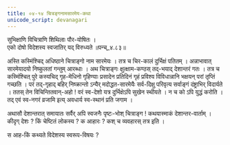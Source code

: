 ```yaml
---
title: ०४-१४ चित्रङ्गनामसारमेय-कथा
unicode_script: devanagari
---
```

सुभिक्षाणि विचित्राणि शिथिलाः पौर-योषितः ।  
एको दोषो विदेशस्य स्वजातिर् यद् विरुध्यते ॥पन्च्_४.८३॥  

अस्ति कस्मिंश्चिद् अधिष्ठाने चित्राङ्गो नाम सारमेयः । तत्र च चिर-कालं दुर्भिक्षं पतितम् । अन्नाभावात् सारमेयादयो निष्कुलतां गन्तुम् आरब्धाः । अथ चित्राङ्गः क्षुत्क्षाम-कण्ठस् तद्-भयाद् देशान्तरं गतः । तत्र च कस्मिंश्चित् पुरे कस्यचिद् गृह-मेधिनो गृहिण्याः प्रसादेन प्रतिदिनं गृहं प्रविश्य विविधान्नानि भक्षयन् परां तृप्तिं गच्छति । परं तद्-गृहाद् बहिर् निष्क्रान्तो ऽन्यैर् मदोद्धत-सारमेयैः सर्व-दिक्षु परिवृत्य सर्वाङ्गं दंष्ट्राभिर् विदार्यते । ततस् तेन विचिन्तितवान्-अहो ! वरं स्व-देशो यत्र दुर्भिक्षेऽपि सुखेन स्थीयते । न च को ऽपि युद्धं करोति । तद् एवं स्व-नगरं व्रजामि इत्य् अवधार्य स्व-स्थानं प्रति जगाम ।  

अथासौ देशान्तरात् समायातः सर्वैर् अपि स्वजनैः पृष्टः-भोश् चित्राङ्ग ! कथयास्माकं देशान्तर-वार्ताम् । कीदृग् देशः ? किं चेष्टितं लोकस्य ? क आहारः ? कश् च व्यवहारस् तत्र इति ।  

स आह-किं कथ्यते विदेशस्य स्वरूप-विषयः ?   
